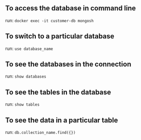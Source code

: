## To access the database in command line

run: `docker exec -it customer-db mongosh`

## To switch to a particular database
run: `use database_name`

## To see the databases in the connection
run: `show databases`

## To see the tables in the database
run: `show tables`

## To see the data in a particular table
run: `db.collection_name.find({})`